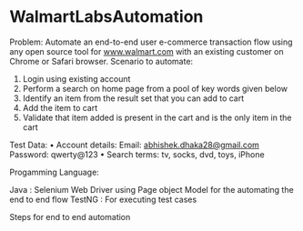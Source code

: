 # WalmartLabsAutomation
Problem:
Automate an end-to-end user e-commerce transaction flow using any open source tool for www.walmart.com with an existing customer 
on Chrome or Safari browser.
Scenario to automate:
1. Login using existing account
2. Perform a search on home page from a pool of key words given below
3. Identify an item from the result set that you can add to cart
4. Add the item to cart
5. Validate that item added is present in the cart and is the only item in the cart

Test Data:
• Account details: 
  Email: abhishek.dhaka28@gmail.com
  Password: qwerty@123
• Search terms: tv, socks, dvd, toys, iPhone

Progamming Language:

Java : Selenium Web Driver using Page object Model for the automating the end to end flow
TestNG : For executing test cases

Steps for end to end automation

